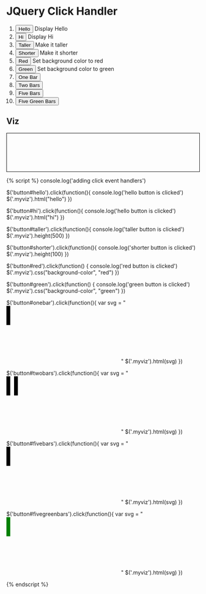 # JQuery Click Handler

<ol>
<li><button id="hello">Hello</button> Display Hello </li>
<li><button id="hi">Hi</button> Display Hi </li>
<li><button id="taller">Taller</button> Make it taller</li>
<li><button id="shorter">Shorter</button> Make it shorter</li>
<li><button id="red">Red</button> Set background color to red</li>
<li><button id="green">Green</button> Set background color to green</li>
<li><button id="onebar">One Bar</button></li>
<li><button id="twobars">Two Bars</button></li>
<li><button id="fivebars">Five Bars</button></li>
<li><button id="fivegreenbars">Five Green Bars</button></li>
</ol>

## Viz

<div class="myviz" style="width:100%; height:100px; border: 1px black solid">
</div>


{% script %}
console.log('adding click event handlers')

$('button#hello').click(function(){
    console.log('hello button is clicked')
    $('.myviz').html("hello")
})

$('button#hi').click(function(){
    console.log('hello button is clicked')
    $('.myviz').html("hi")
})

$('button#taller').click(function(){
    console.log('taller button is clicked')
    $('.myviz').height(500)
})

$('button#shorter').click(function(){
    console.log('shorter button is clicked')
    $('.myviz').height(100)
})

$('button#red').click(function() {
    console.log('red button is clicked')
    $('.myviz').css("background-color", "red")
})

$('button#green').click(function() {
    console.log('green button is clicked')
    $('.myviz').css("background-color", "green")
})

$('button#onebar').click(function(){
    var svg = "<svg><rect height='50' width='10'></rect></svg>"
    $('.myviz').html(svg)
})

$('button#twobars').click(function(){
    var svg = "<svg><rect height='50' width='10'/><rect height='50' width='10' x='20'/></svg>"
    $('.myviz').html(svg)
})

$('button#fivebars').click(function(){
    var svg = "<svg>{% for i in [0, 1, 2, 3, 4] %}<rect x='{{i * 20}}' height='50' width='10'/>{%endfor %}</svg>"
    $('.myviz').html(svg)
})

$('button#fivegreenbars').click(function(){
    var svg = "<svg>" +
        "{% for i in [0, 1, 2, 3, 4] %}" +
            "<rect x='{{i * 20}}' height='50' width='10' fill='green'/>" +
        "{%endfor %}" +
        "</svg>"
    $('.myviz').html(svg)
})

{% endscript %}
